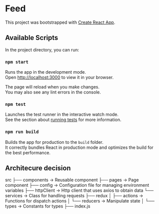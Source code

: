 # Feed

This project was bootstrapped with [Create React App](https://github.com/facebook/create-react-app).

## Available Scripts

In the project directory, you can run:

### `npm start`

Runs the app in the development mode.\
Open [http://localhost:3000](http://localhost:3000) to view it in your browser.

The page will reload when you make changes.\
You may also see any lint errors in the console.

### `npm test`

Launches the test runner in the interactive watch mode.\
See the section about [running tests](https://facebook.github.io/create-react-app/docs/running-tests) for more information.

### `npm run build`

Builds the app for production to the `build` folder.\
It correctly bundles React in production mode and optimizes the build for the best performance.

## Architecure decision

src
  ├── components -> Reusable component
  ├── pages -> Page component
  ├── config -> Configuration file for managing environment variables
  ├── httpClient -> Http client that uses axios to obtain data
  └── services -> Class for handling requests
  ├── redux 
  │   ├── actions -> Functions for dispatch actions
  │   └── reducers -> Manipulate state
  │   └── types -> Constants for types
  ├── index.js
